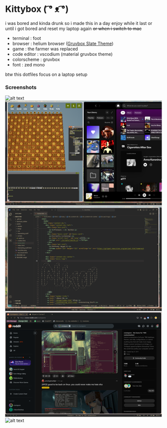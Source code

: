 # Kittybox ( ͡° ᴥ ͡°)﻿
i was bored and kinda drunk so i made this in a day enjoy while it last or until i got bored and reset my laptop again ~~or when i switch to mac~~
- terminal : foot
- browser : helium browser ([Gruvbox Slate Theme](https://chromewebstore.google.com/detail/gruvbox-slate/giokfhncgfjkoamdbhfhfhgpikaioccc))
- game : the farmer was replaced
- code editor : vscodium (material gruvbox theme)
- colorscheme : gruvbox
- font : zed mono

btw this dotfiles focus on a laptop setup
### Screenshots
![alt text](screenshots/2025-10-26-032737_hyprshot.png)
![alt text](screenshots/2025-10-26-031507_hyprshot.png)
![alt text](screenshots/2025-10-26-031332_hyprshot.png)
![alt text](screenshots/2025-10-26-031322_hyprshot.png)
![alt text](screenshots/2025-10-26-031307_hyprshot.png)
